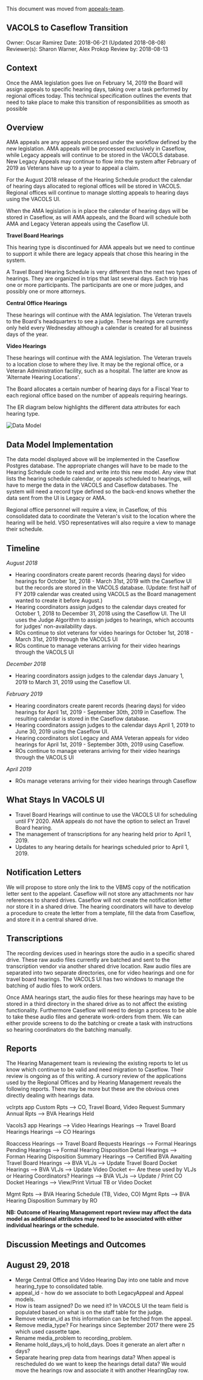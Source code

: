 This document was moved from [appeals-team](https://github.com/department-of-veterans-affairs/appeals-team/blob/main/Project%20Folders/Caseflow%20Projects/Hearings/Hearing%20Schedule/Tech%20Specs/VacolsCaseflowTransition.md).

## VACOLS to Caseflow Transition

Owner: Oscar Ramirez
Date: 2018-06-21 (Updated 2018-08-08)
Reviewer(s): Sharon Warner, Alex Prokop
Review by:  2018-08-13

## Context
Once the AMA legislation goes live on February 14, 2019 the Board will assign appeals to specific hearing days, taking over a task performed by regional offices today. This technical specification outlines the events that need to take place to make this transition of responsibilities as smooth as possible

## Overview
AMA appeals are any appeals processed under the workflow defined by the new legislation. AMA appeals will be processed exclusively in Caseflow, while Legacy appeals will continue to be stored in the VACOLS database. New Legacy Appeals may continue to flow into the system after February of 2019 as Veterans have up to a year to appeal a claim.

For the August 2018 release of the Hearing Schedule product the calendar of hearing days allocated to regional offices will be stored in VACOLS. Regional offices will continue to manage slotting appeals to hearing days using the VACOLS UI.

When the AMA legislation is in place the calendar of hearing days will be stored in Caseflow, as will AMA appeals, and the Board will schedule both AMA and Legacy Veteran appeals using the Caseflow UI.

**Travel Board Hearings**

This hearing type is discontinued for AMA appeals but we need to continue to support it while there are legacy appeals that chose this hearing in the system.

A Travel Board Hearing Schedule is very different than the next two types of hearings. They are organized in trips that last several days. Each trip has one or more participants. The participants are one or more judges, and possibly one or more attorneys.

**Central Office Hearings**

These hearings will continue with the AMA legislation. The Veteran travels to the Board's headquarters to see a judge. These hearings are currently only held every Wednesday although a calendar is created for all business days of the year.

**Video Hearings**

These hearings will continue with the AMA legislation. The Veteran travels to a location close to where they live. It may be the regional office, or a Veteran Administration facility, such as a hospital. The latter are know as 'Alternate Hearing Locations'.

The Board allocates a certain number of hearing days for a Fiscal Year to each regional office based on the number of appeals requiring hearings.

The ER diagram below highlights the different data attributes for each hearing type.

![Data Model](2018-06-21-hearing-schedule-data-model.png)

## Data Model Implementation
The data model displayed above will be implemented in the Caseflow Postgres database. The appropriate changes will have to be made to the Hearing Schedule code to read and write into this new model. Any view that lists the hearing schedule calendar, or appeals scheduled to hearings, will have to merge the data in the VACOLS and Caseflow databases. The system will need a record type defined so the back-end knows whether the data sent from the UI is Legacy or AMA.

Regional office personnel will require a view, in Caseflow, of this consolidated data to coordinate the Veteran's visit to the location where the hearing will be held. VSO representatives will also require a view to manage their schedule.

## Timeline

*August 2018*
- Hearing coordinators create parent records (hearing days) for video hearings for October 1st, 2018 - March 31st, 2019 with the Caseflow UI but the records are stored in the VACOLS database. (Update: first half of FY 2019 calendar was created using VACOLS as the Board management wanted to create it before August.)
- Hearing coordinators assign judges to the calendar days created for October 1, 2018 to December 31, 2018 using the Caseflow UI. The UI uses the Judge Algorithm to assign judges to hearings, which accounts for judges' non-availability days.
- ROs continue to slot veterans for video hearings for October 1st, 2018 - March 31st, 2019 through the VACOLS UI
- ROs continue to manage veterans arriving for their video hearings through the VACOLS UI

*December 2018*
- Hearing coordinators assign judges to the calendar days January 1, 2019 to March 31, 2019 using the Caseflow UI.

*February 2019*
- Hearing coordinators create parent records (hearing days) for video hearings for April 1st, 2019 - September 30th, 2019 in Caseflow. The resulting calendar is stored in the Caseflow database.
- Hearing coordinators assign judges to the calendar days April 1, 2019 to June 30, 2019 using the Caseflow UI.
- Hearing coordinators slot Legacy and AMA Veteran appeals for video hearings for April 1st, 2019 - September 30th, 2019 using Caseflow.
- ROs continue to manage veterans arriving for their video hearings through the VACOLS UI

*April 2019*
- ROs manage veterans arriving for their video hearings through Caseflow

## What Stays In VACOLS UI
- Travel Board Hearings will continue to use the VACOLS UI for scheduling until FY 2020. AMA appeals do not have the option to select an Travel Board hearing.
- The management of transcriptions for any hearing held prior to April 1, 2019.
- Updates to any hearing details for hearings scheduled prior to April 1, 2019.

## Notification Letters
We will propose to store only the link to the VBMS copy of the notification letter sent to the appelant. Caseflow will not store any attachments nor hav references to shared drives.
Caseflow will not create the notification letter nor store it in a shared drive. The hearing coordinators will have to develop a procedure to create the letter from a template, fill the data from Caseflow, and store it in a central shared drive.

## Transcriptions
The recording devices used in hearings store the audio in a specific shared drive. These raw audio files currently are batched and sent to the transcription vendor via another shared drive location. Raw audio files are separated into two separate directories, one for video hearings and one for travel board hearings. The VACOLS UI has two windows to manage the batching of audio files to work orders.

Once AMA hearings start, the audio files for these hearings may have to be stored in a third directory in the shared drive as to not affect the existing functionality. Furthermore Caseflow will need to design a process to be able to take these audio files and generate work-orders from them. We can either provide screens to do the batching or create a task with instructions so hearing coordinators do the batching manually.

## Reports
The Hearing Management team is reviewing the existing reports to let us know which continue to be valid and need migration to Caseflow. Their review is ongoing as of this writing. A cursory review of the applications used by the Regional Offices and by Hearing Management reveals the following reports. There may be more but these are the obvious ones directly dealing with hearings data.

vclrpts app
Custom Rpts --> CO, Travel Board, Video Request Summary
Annual Rpts -->  BVA Hearings Held

Vacols3 app
Hearings --> Video Hearings
Hearings --> Travel Board Hearings
Hearings --> CO Hearings

Roaccess
Hearings --> Travel Board Requests
Hearings --> Formal Hearings Pending
Hearings --> Formal Hearing Disposition Detail
Hearings --> Forman Hearing Disposition Summary
Hearings --> Certified BVA Awaiting Travel Board
Hearings --> BVA VLJs --> Update Travel Board Docket
Hearings --> BVA VLJs --> Update Video Docket           <-- Are these used by VLJs or Hearing Coordinators?
Hearings --> BVA VLJs --> Update / Print CO Docket
Hearings --> View/Print Virtual TB or Video Docket

Mgmt Rpts --> BVA Hearing Schedule (TB, Video, CO)
Mgmt Rpts --> BVA Hearing Disposition Summary by RO

**NB: Outcome of Hearing Management report review may affect the data model as additional attributes may need to be associated with either individual hearings or the schedule.**

## Discussion Meetings and Outcomes

## August 29, 2018

- Merge Central Office and Video Hearing Day into one table and move hearing_type to consolidated table.
- appeal_id - how do we associate to both LegacyAppeal and Appeal models.
- How is team assigned? Do we need it? In VACOLS UI the team field is populated based on what is on the staff table for the judge.
- Remove veteran_id as this information can be fetched from the appeal.
- Remove media_type? For hearings since September 2017 there were 25 which used cassette tape.
- Rename media_problem to recording_problem.
- Rename hold_days_vlj to hold_days. Does it generate an alert after n days?
- Separate hearing prep data from hearings data? When appeal is rescheduled do we want to keep the hearings detail data? We would move the hearings row and associate it with another HearingDay row.


